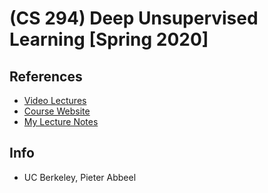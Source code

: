 # (CS 294) Deep Unsupervised Learning [Spring 2020]

## References
* [Video Lectures](https://www.youtube.com/playlist?list=PLwRJQ4m4UJjPiJP3691u-qWwPGVKzSlNP)
* [Course Website](https://sites.google.com/view/berkeley-cs294-158-sp20/home)
* [My Lecture Notes](https://github.com/notebook-org/robotics/blob/master/AI/CS294%20Deep%20UnSupervised%20Learning/index.md)

## Info
- UC Berkeley, Pieter Abbeel
